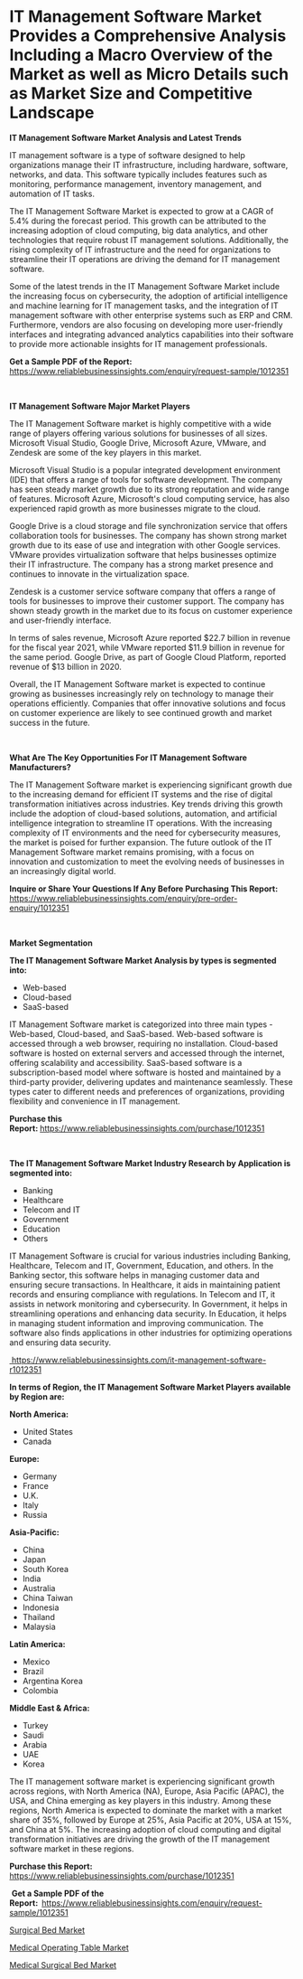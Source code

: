 <p><h1>IT Management Software Market Provides a Comprehensive Analysis Including a Macro Overview of the Market as well as Micro Details such as Market Size and Competitive Landscape</h1></p><p><strong>IT Management Software Market Analysis and Latest Trends</strong></p>
<p><p>IT management software is a type of software designed to help organizations manage their IT infrastructure, including hardware, software, networks, and data. This software typically includes features such as monitoring, performance management, inventory management, and automation of IT tasks.</p><p>The IT Management Software Market is expected to grow at a CAGR of 5.4% during the forecast period. This growth can be attributed to the increasing adoption of cloud computing, big data analytics, and other technologies that require robust IT management solutions. Additionally, the rising complexity of IT infrastructure and the need for organizations to streamline their IT operations are driving the demand for IT management software.</p><p>Some of the latest trends in the IT Management Software Market include the increasing focus on cybersecurity, the adoption of artificial intelligence and machine learning for IT management tasks, and the integration of IT management software with other enterprise systems such as ERP and CRM. Furthermore, vendors are also focusing on developing more user-friendly interfaces and integrating advanced analytics capabilities into their software to provide more actionable insights for IT management professionals.</p></p>
<p><strong>Get a Sample PDF of the Report:&nbsp;</strong> <a href="https://www.reliablebusinessinsights.com/enquiry/request-sample/1012351">https://www.reliablebusinessinsights.com/enquiry/request-sample/1012351</a></p>
<p>&nbsp;</p>
<p><strong>IT Management Software Major Market Players</strong></p>
<p><p>The IT Management Software market is highly competitive with a wide range of players offering various solutions for businesses of all sizes. Microsoft Visual Studio, Google Drive, Microsoft Azure, VMware, and Zendesk are some of the key players in this market.</p><p>Microsoft Visual Studio is a popular integrated development environment (IDE) that offers a range of tools for software development. The company has seen steady market growth due to its strong reputation and wide range of features. Microsoft Azure, Microsoft's cloud computing service, has also experienced rapid growth as more businesses migrate to the cloud.</p><p>Google Drive is a cloud storage and file synchronization service that offers collaboration tools for businesses. The company has shown strong market growth due to its ease of use and integration with other Google services. VMware provides virtualization software that helps businesses optimize their IT infrastructure. The company has a strong market presence and continues to innovate in the virtualization space.</p><p>Zendesk is a customer service software company that offers a range of tools for businesses to improve their customer support. The company has shown steady growth in the market due to its focus on customer experience and user-friendly interface.</p><p>In terms of sales revenue, Microsoft Azure reported $22.7 billion in revenue for the fiscal year 2021, while VMware reported $11.9 billion in revenue for the same period. Google Drive, as part of Google Cloud Platform, reported revenue of $13 billion in 2020.</p><p>Overall, the IT Management Software market is expected to continue growing as businesses increasingly rely on technology to manage their operations efficiently. Companies that offer innovative solutions and focus on customer experience are likely to see continued growth and market success in the future.</p></p>
<p>&nbsp;</p>
<p><strong>What Are The Key Opportunities For IT Management Software Manufacturers?</strong></p>
<p><p>The IT Management Software market is experiencing significant growth due to the increasing demand for efficient IT systems and the rise of digital transformation initiatives across industries. Key trends driving this growth include the adoption of cloud-based solutions, automation, and artificial intelligence integration to streamline IT operations. With the increasing complexity of IT environments and the need for cybersecurity measures, the market is poised for further expansion. The future outlook of the IT Management Software market remains promising, with a focus on innovation and customization to meet the evolving needs of businesses in an increasingly digital world.</p></p>
<p><strong>Inquire or Share Your Questions If Any Before Purchasing This Report:</strong> <a href="https://www.reliablebusinessinsights.com/enquiry/pre-order-enquiry/1012351">https://www.reliablebusinessinsights.com/enquiry/pre-order-enquiry/1012351</a></p>
<p>&nbsp;</p>
<p><strong>Market Segmentation</strong></p>
<p><strong>The IT Management Software Market Analysis by types is segmented into:</strong></p>
<p><ul><li>Web-based</li><li>Cloud-based</li><li>SaaS-based</li></ul></p>
<p><p>IT Management Software market is categorized into three main types - Web-based, Cloud-based, and SaaS-based. Web-based software is accessed through a web browser, requiring no installation. Cloud-based software is hosted on external servers and accessed through the internet, offering scalability and accessibility. SaaS-based software is a subscription-based model where software is hosted and maintained by a third-party provider, delivering updates and maintenance seamlessly. These types cater to different needs and preferences of organizations, providing flexibility and convenience in IT management.</p></p>
<p><strong>Purchase this Report:&nbsp;</strong><a href="https://www.reliablebusinessinsights.com/purchase/1012351">https://www.reliablebusinessinsights.com/purchase/1012351</a></p>
<p>&nbsp;</p>
<p><strong>The IT Management Software Market Industry Research by Application is segmented into:</strong></p>
<p><ul><li>Banking</li><li>Healthcare</li><li>Telecom and IT</li><li>Government</li><li>Education</li><li>Others</li></ul></p>
<p><p>IT Management Software is crucial for various industries including Banking, Healthcare, Telecom and IT, Government, Education, and others. In the Banking sector, this software helps in managing customer data and ensuring secure transactions. In Healthcare, it aids in maintaining patient records and ensuring compliance with regulations. In Telecom and IT, it assists in network monitoring and cybersecurity. In Government, it helps in streamlining operations and enhancing data security. In Education, it helps in managing student information and improving communication. The software also finds applications in other industries for optimizing operations and ensuring data security.</p></p>
<p><a href="https://www.reliablebusinessinsights.com/it-management-software-r1012351">&nbsp;https://www.reliablebusinessinsights.com/it-management-software-r1012351</a></p>
<p><strong>In terms of Region, the IT Management Software Market Players available by Region are:</strong></p>
<p>
    <p> <strong> North America: </strong>
        <ul>
            <li>United States</li>
            <li>Canada</li>
        </ul>
        </p> 
    <p> <strong> Europe: </strong>
        <ul>
            <li>Germany</li>
            <li>France</li>
            <li>U.K.</li>
            <li>Italy</li>
            <li>Russia</li>
        </ul>
        </p> 
    <p> <strong> Asia-Pacific: </strong>
        <ul>
            <li>China</li>
            <li>Japan</li>
            <li>South Korea</li>
            <li>India</li>
            <li>Australia</li>
            <li>China Taiwan</li>
            <li>Indonesia</li>
            <li>Thailand</li>
            <li>Malaysia</li>
        </ul>
        </p> 
    <p> <strong> Latin America: </strong>
        <ul>
            <li>Mexico</li>
            <li>Brazil</li>
            <li>Argentina Korea</li>
            <li>Colombia</li>
        </ul>
        </p> 
    <p> <strong> Middle East & Africa: </strong>
        <ul>
            <li>Turkey</li>
            <li>Saudi</li>
            <li>Arabia</li>
            <li>UAE</li>
            <li>Korea</li>
        </ul>
    </p>
    </p>
<p><p>The IT management software market is experiencing significant growth across regions, with North America (NA), Europe, Asia Pacific (APAC), the USA, and China emerging as key players in this industry. Among these regions, North America is expected to dominate the market with a market share of 35%, followed by Europe at 25%, Asia Pacific at 20%, USA at 15%, and China at 5%. The increasing adoption of cloud computing and digital transformation initiatives are driving the growth of the IT management software market in these regions.</p></p>
<p><strong>Purchase this Report: </strong><a href="https://www.reliablebusinessinsights.com/purchase/1012351">https://www.reliablebusinessinsights.com/purchase/1012351</a></p>
<p>&nbsp;<strong>Get a Sample PDF of the Report:&nbsp;&nbsp;</strong><a href="https://www.reliablebusinessinsights.com/enquiry/request-sample/1012351">https://www.reliablebusinessinsights.com/enquiry/request-sample/1012351</a></p>
<p><strong></strong></p>
<p><p><a href="https://github.com/jnzzvtbl92/Market-Research-Report-List-1/blob/main/surgical-bed-market.md">Surgical Bed Market</a></p><p><a href="https://github.com/Seman3302/Market-Research-Report-List-1/blob/main/medical-operating-table-market.md">Medical Operating Table Market</a></p><p><a href="https://github.com/jhonangga41/Market-Research-Report-List-1/blob/main/medical-surgical-bed-market.md">Medical Surgical Bed Market</a></p></p>